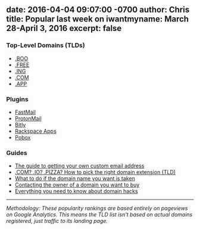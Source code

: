 date: 2016-04-04 09:07:00 -0700
author: Chris
title: Popular last week on iwantmyname: March 28-April 3, 2016
excerpt: false
----

### Top-Level Domains (TLDs)

+ [.BOO](https://iwantmyname.com/domains/dot-boo)
+ [.FREE](https://iwantmyname.com/domains/dot-free)
+ [.ING](https://iwantmyname.com/domains/dot-ing)
+ [.COM](https://iwantmyname.com/domains/com-domain-name-registration-for-commercial)
+ [.APP](https://iwantmyname.com/domains/dot-app)

### Plugins

+ [FastMail](https://iwantmyname.com/services/hosted-email/fastmail-mail-hosting-own-domain)
+ [ProtonMail](https://iwantmyname.com/services/email-hosting/protonmail-custom-domain)
+ [Bitly](https://iwantmyname.com/services/url-shortener/bit.ly-pro-custom-domain-short-url-forwarding-service)
+ [Rackspace Apps](https://iwantmyname.com/services/email-hosting/rackspace-apps)
+ [Pobox](https://iwantmyname.com/services/email-hosting/pobox-mail-forwarding)

### Guides

+ [The guide to getting your own custom email address](https://iwantmyname.com/blog/2015/06/the-guide-to-getting-your-own-custom-email-address.html)
+ [.COM? .IO? .PIZZA? How to pick the right domain extension (TLD)](https://iwantmyname.com/blog/2015/06/how-to-pick-the-right-domain-extension.html)
+ [What to do if the domain name you want is taken](https://iwantmyname.com/blog/2015/05/the-guide-to-getting-the-right-domain-name-for-your-brand.html)
+ [Contacting the owner of a domain you want to buy](https://iwantmyname.com/blog/2015/04/contacting-the-owner-of-a-domain-you-want-to-buy.html)
+ [Everything you need to know about domain hacks](https://iwantmyname.com/blog/2015/04/everything-you-need-to-know-about-domain-hacks.html)

***

*Methodology: These popularity rankings are based entirely on pageviews on Google Analytics. This means the TLD list isn't based on actual domains registered, just traffic to its landing page.*
